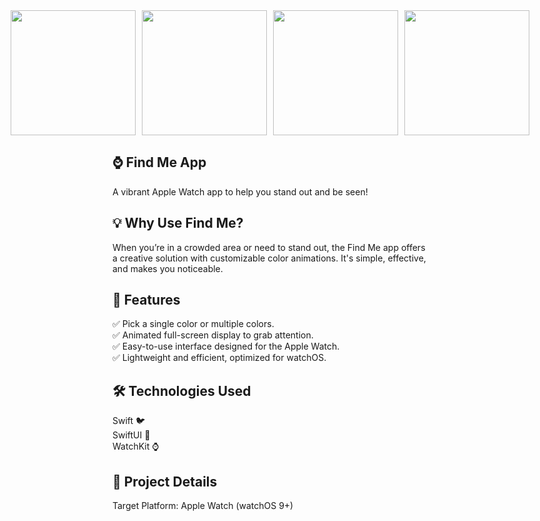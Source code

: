 <div style="display: flex; justify-content: center; gap: 10px;">
<img src="https://srv1534-files.hstgr.io/9bacbc34fe43b7e3/files/public_html/files/ios-app-media/findMe/Screen-1.png" width="200" height="auto">
<img src="https://media.discordapp.net/attachments/1325223342650818640/1325223485295034489/Screen-2.png?ex=6788310c&is=6786df8c&hm=d045adb689bd401666746166e4c1cc8780fba3e9f6db5f28d15487c375d55ef7&=&format=webp&quality=lossless&width=1632&height=1850" width="200" height="auto">
<img src="https://media.discordapp.net/attachments/1325223342650818640/1325223485961666591/Screen-3.png?ex=6788310c&is=6786df8c&hm=ac7ffb3f1419ae796b5af8435723b0984c46b0b69eb2e8d698e557c652c87437&=&format=webp&quality=lossless&width=1630&height=1850" width="200" height="auto">
<img src="https://media.discordapp.net/attachments/1325223342650818640/1325223486628565102/Screen-4.png?ex=6788310c&is=6786df8c&hm=32dd014e8882fa2c490d240ef5654f2b3f5aef7b0232a05a5af69d395d3c8040&=&format=webp&quality=lossless&width=1628&height=1850" width="200" height="auto">
</div>


## ⌚ Find Me App

A vibrant Apple Watch app to help you stand out and be seen!

## 💡 Why Use Find Me?

When you’re in a crowded area or need to stand out, the Find Me app offers a creative solution with customizable color animations. It's simple, effective, and makes you noticeable.

## 🚀 Features

✅ Pick a single color or multiple colors. <br>
✅ Animated full-screen display to grab attention.<br>
✅ Easy-to-use interface designed for the Apple Watch.<br>
✅ Lightweight and efficient, optimized for watchOS.<br>

## 🛠 Technologies Used
Swift 🐦<br>
SwiftUI 🎨<br>
WatchKit ⌚<br>

## 📂 Project Details
Target Platform: Apple Watch (watchOS 9+)
